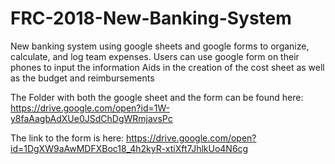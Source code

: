 # FRC-2018-New-Banking-System

New banking system using google sheets and google forms to organize, calculate, and log team expenses. 
Users can use google form on their phones to input the information
Aids in the creation of the cost sheet as well as the budget and reimbursements

The Folder with both the google sheet and the form can be found here: https://drive.google.com/open?id=1W-y8faAagbAdXUe0JSdChDgWRmjavsPc

The link to the form is here: https://drive.google.com/open?id=1DgXW9aAwMDFXBoc18_4h2kyR-xtiXft7JhlkUo4N6cg
